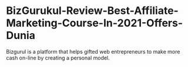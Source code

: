 # BizGurukul-Review-Best-Affiliate-Marketing-Course-In-2021-Offers-Dunia
Bizgurul is a platform that helps gifted web entrepreneurs to make more cash on-line by creating a personal model.
